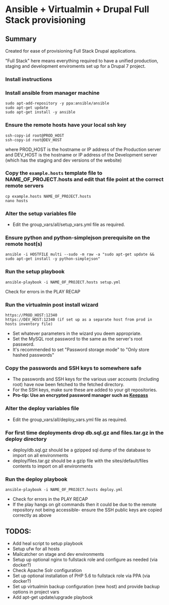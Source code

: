 # Ansible + Virtualmin + Drupal Full Stack provisioning

## Summary

Created for ease of provisioning Full Stack Drupal applications.

"Full Stack" here means everything required to have a unified production, staging
and development enviroments set up for a Drupal 7 project.

### Install instructions

### Install ansible from manager machine

```
sudo apt-add-repository -y ppa:ansible/ansible
sudo apt-get update
sudo apt-get install -y ansible
```

### Ensure the remote hosts have your local ssh key

```
ssh-copy-id root@PROD_HOST
ssh-copy-id root@DEV_HOST
```

where PROD_HOST is the hostname or IP address of the Production server
and DEV_HOST is the hostname or IP address of the Development server (which has the staging and dev versions of the website)


### Copy the `example.hosts` template file to NAME_OF_PROJECT.hosts and edit that file point at the correct remote servers

```
cp example.hosts NAME_OF_PROJECT.hosts
nano hosts
```

### Alter the setup variables file

* Edit the group_vars/all/setup_vars.yml file as required.

### Ensure python and python-simplejson prerequisite on the remote host(s)

```
ansible -i HOSTFILE multi --sudo -m raw -a "sudo apt-get update && sudo apt-get install -y python-simplejson"
```

### Run the setup playbook

```
ansible-playbook -i NAME_OF_PROJECT.hosts setup.yml
```

Check for errors in the PLAY RECAP

### Run the virtualmin post install wizard

```
https://PROD_HOST:12340
https://DEV_HOST:12340 (if set up as a separate host from prod in hosts inventory file)
```

* Set whatever parameters in the wizard you deem appropriate.
* Set the MySQL root password to the same as the server's root password.
* It's recommended to set "Password storage mode" to "Only store hashed passwords"

### Copy the passwords and SSH keys to somewhere safe

* The passwords and SSH keys for the various user accounts (including root) have now been fetched to the fetched directory.
* For the SSH keys, make sure these are added to your git repositories.
* __Pro-tip: Use an encrypted password manager such as [Keepass](http://keepass.info/)__

### Alter the deploy variables file

* Edit the group_vars/all/deploy_vars.yml file as required.

### For first time deployments drop db.sql.gz and files.tar.gz in the deploy directory

* deploy/db.sql.gz should be a gzipped sql dump of the database to import on all environments
* deploy/files.tar.gz should be a gzip file with the sites/default/files contents to import on all environments

### Run the deploy playbook

```
ansible-playbook -i NAME_OF_PROJECT.hosts deploy.yml
```

* Check for errors in the PLAY RECAP
* If the play hangs on git commands then it could be due to the remote repository not being accessible- ensure the SSH public keys are copied correctly as above

## TODOS:
* Add heal script to setup playbook
* Setup ufw for all hosts
* Mailcatcher on stage and dev environments
* Setup up optional nginx to fullstack role and configure as needed (via docker?)
* Check Apache Solr configuration
* Set up optional installation of PHP 5.6 to fullstack role via PPA (via docker?)
* Set up virtualmin backup configuration (new host) and provide backup options in project vars
* Add apt-get update/upgrade playbook
